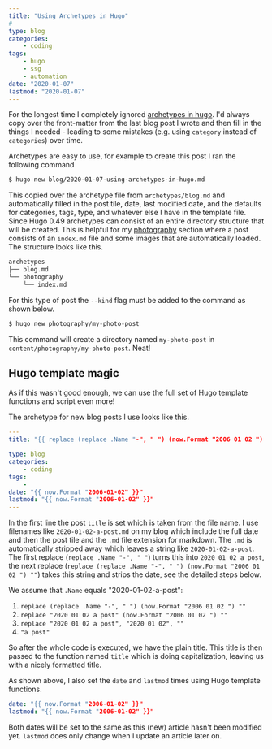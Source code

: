 ```yaml
---
title: "Using Archetypes in Hugo"
# 
type: blog
categories:
    - coding
tags:
    - hugo
    - ssg
    - automation
date: "2020-01-07"
lastmod: "2020-01-07"
---
```


For the longest time I completely ignored [archetypes in hugo](https://gohugo.io/content-management/archetypes/ "Read hugo archetype documentation"). I'd always copy over the front-matter from the last blog post I wrote and then fill in the things I needed - leading to some mistakes (e.g. using `category` instead of `categories`) over time. 

Archetypes are easy to use, for example to create this post I ran the following command

```bash
$ hugo new blog/2020-01-07-using-archetypes-in-hugo.md
```

This copied over the archetype file from `archetypes/blog.md` and automatically filled in the post tile, date, last modified date, and the defaults for categories, tags, type, and whatever else I have in the template file. Since Hugo 0.49 archetypes can consist of an entire directory structure that will be created. This is helpful for my [photography](/photography/) section where a post consists of an `index.md` file and some images that are automatically loaded. The structure looks like this.

```bash
archetypes
├── blog.md
└── photography
    └── index.md
```

For this type of post the `--kind` flag must be added to the command as shown below.

```bash
$ hugo new photography/my-photo-post
```

This command will create a directory named `my-photo-post` in `content/photography/my-photo-post`. Neat!

## Hugo template magic

As if this wasn't good enough, we can use the full set of Hugo template functions and script even more!

The archetype for new blog posts I use looks like this.

```yaml
---
title: "{{ replace (replace .Name "-", " ") (now.Format "2006 01 02 ") "" | title }}"

type: blog
categories:
    - coding
tags:
    - 
date: "{{ now.Format "2006-01-02" }}"
lastmod: "{{ now.Format "2006-01-02" }}"
---
```

In the first line the post `title` is set which is taken from the file name. I use filenames like `2020-01-02-a-post.md` on my blog which include the full date and then the post tile and the `.md` file extension for markdown. The `.md` is automatically stripped away which leaves a string like `2020-01-02-a-post`. The first replace (`replace .Name "-", " "`) turns this into `2020 01 02 a post`, the next replace (`replace (replace .Name "-", " ") (now.Format "2006 01 02 ") ""`) takes this string and strips the date, see the detailed steps below.

We assume that `.Name` equals "2020-01-02-a-post":
1. `replace (replace .Name "-", " ") (now.Format "2006 01 02 ") ""`
2. `replace "2020 01 02 a post" (now.Format "2006 01 02 ") ""`
3. `replace "2020 01 02 a post", "2020 01 02", ""`
4. `"a post"`

So after the whole code is executed, we have the plain title. This title is then passed to the function named `title` which is doing capitalization, leaving us with a nicely formatted title.

As shown above, I also set the `date` and `lastmod` times using Hugo template functions.

```yaml
date: "{{ now.Format "2006-01-02" }}"
lastmod: "{{ now.Format "2006-01-02" }}"
```

Both dates will be set to the same as this (new) article hasn't been modified yet. `lastmod` does only change when I update an article later on.
